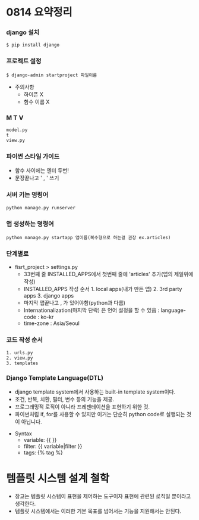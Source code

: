 # 0814 요약정리

### django 설치

```
$ pip install django
```

### 프로젝트 설정

```
$ django-admin startproject 파일이름
```

- 주의사항
  - 하이픈 X
  - 함수 이름 X

### M T V

```
model.py
t
view.py
```

### 파이썬 스타일 가이드

- 함수 사이에는 엔터 두번!
- 문장끝나고 ' , '  쓰기



###  서버 키는 명령어

```
python manage.py runserver
```

### 앱 생성하는 명령어

```
python manage.py startapp 앱이름(복수형으로 하는걸 권장 ex.articles)
```

### 단계별로

- fisrt_project > settings.py
  * 33번째 줄 INSTALLED_APPS에서 첫번째 줄에 'articles' 추가(앱의 제일위에 작성)
  * INSTALLED_APPS 작성 순서 1. local apps(내가 만든 앱) 2. 3rd party apps 3. django apps
  * 마지막 앱끝나고 , 가 있어야함(python과 다름)
  * Internationalization(마지막 단락) 은 언어 설정을 할 수 있음 : language-code : ko-kr
  * time-zone :  Asia/Seoul



### 코드 작성 순서

	1. urls.py
 	2. view.py
 	3. templates



### Django Template Language(DTL)

- django template system에서 사용하는 built-in template system이다.
- 조건, 반복, 치환, 필터, 변수 등의 기능을 제공.
- 프로그래밍적 로직이 아니라 프레젠테이션을 표현하기 위한 것.
- 파이썬처럼 if, for를 사용할 수 있지만 이거는 단순히 python code로 실행되는 것이 아닙니다.

* Syntax
  * variable: {{  }}
  * filter: {{ variable|filter }}
  * tags: {% tag %}



# 템플릿 시스템 설계 철학

- 장고는 템플릿 시스템이 표현을 제어하는 도구이자 표현에 관련된 로직일 뿐이라고 생각한다.
- 템플릿 시스템에서는 이러한 기본 목표를 넘어서는 기능을 지원해서는 안된다.

